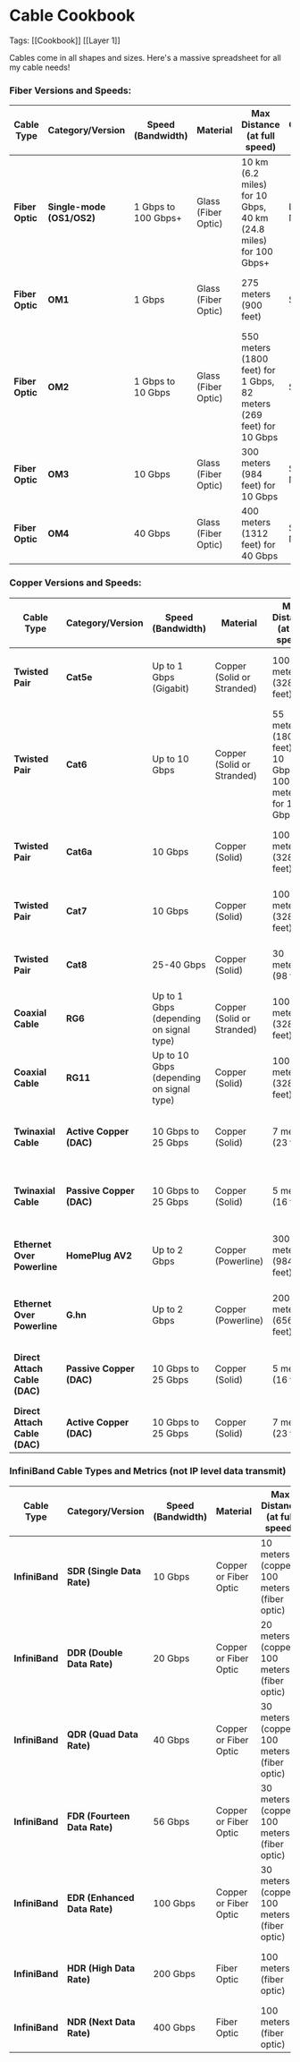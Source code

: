 # Cable Cookbook
Tags: [[Cookbook]] [[Layer 1]]

Cables come in all shapes and sizes. Here's a massive spreadsheet for all my cable needs!

### Fiber Versions and Speeds:

| **Cable Type**  | **Category/Version**      | **Speed (Bandwidth)** | **Material**        | **Max Distance (at full speed)**                                    | **Connector Type** | **Cable Shielding**        | **Use Case**                        | **Typical Applications**                       | **Cost (Approx.)** |
| --------------- | ------------------------- | --------------------- | ------------------- | ------------------------------------------------------------------- | ------------------ | -------------------------- | ----------------------------------- | ---------------------------------------------- | ------------------ |
| **Fiber Optic** | **Single-mode (OS1/OS2)** | 1 Gbps to 100 Gbps+   | Glass (Fiber Optic) | 10 km (6.2 miles) for 10 Gbps, 40 km (24.8 miles) for 100 Gbps+     | LC, SC, MTP/MPO    | No shielding (Light-based) | Long-Distance Networking            | Internet Backbone, Large Data Networks         | Very High ($$$$)   |
| **Fiber Optic** | **OM1**                   | 1 Gbps                | Glass (Fiber Optic) | 275 meters (900 feet)                                               | SC, LC             | No Shielding (Light-based) | Short to Medium-Distance Networking | Basic data center connections, Campus networks | Low-Medium ($$)    |
| **Fiber Optic** | **OM2**                   | 1 Gbps to 10 Gbps     | Glass (Fiber Optic) | 550 meters (1800 feet) for 1 Gbps, 82 meters (269 feet) for 10 Gbps | SC, LC             | No Shielding (Light-based) | Short to Medium-Distance Networking | Educational, Enterprise Networking             | Low-Medium ($$)    |
| **Fiber Optic** | **OM3**                   | 10 Gbps               | Glass (Fiber Optic) | 300 meters (984 feet) for 10 Gbps                                   | SC, LC, MTP/MPO    | No Shielding (Light-based) | Medium-Distance Networking          | Data centers, Campus networks                  | Medium ($$)        |
| **Fiber Optic** | **OM4**                   | 40 Gbps               | Glass (Fiber Optic) | 400 meters (1312 feet) for 40 Gbps                                  | SC, LC, MTP/MPO    | No Shielding (Light-based) | Long-Distance Networking            | High-performance enterprise networks           | Medium-High ($$$)  |


### Copper Versions and Speeds:

| **Cable Type**                | **Category/Version**     | **Speed (Bandwidth)**                    | **Material**               | **Max Distance (at full speed)**                        | **Connector Type**                 | **Cable Shielding**       | **Use Case**                          | **Typical Applications**                            | **Cost (Approx.)** |
| ----------------------------- | ------------------------ | ---------------------------------------- | -------------------------- | ------------------------------------------------------- | ---------------------------------- | ------------------------- | ------------------------------------- | --------------------------------------------------- | ------------------ |
| **Twisted Pair**              | **Cat5e**                | Up to 1 Gbps (Gigabit)                   | Copper (Solid or Stranded) | 100 meters (328 feet)                                   | RJ45                               | U/UTP (Unshielded)        | Basic Networking                      | Home networking, Small Office, Ethernet connections | Low ($)            |
| **Twisted Pair**              | **Cat6**                 | Up to 10 Gbps                            | Copper (Solid or Stranded) | 55 meters (180 feet) for 10 Gbps, 100 meters for 1 Gbps | RJ45                               | U/UTP or F/UTP (Foiled)   | Standard Networking                   | Ethernet, Video Streaming, Gaming                   | Medium ($$)        |
| **Twisted Pair**              | **Cat6a**                | 10 Gbps                                  | Copper (Solid)             | 100 meters (328 feet)                                   | RJ45                               | F/UTP or S/FTP (Shielded) | High-Speed Networking                 | Data Centers, High-performance Networking           | High ($$$)         |
| **Twisted Pair**              | **Cat7**                 | 10 Gbps                                  | Copper (Solid)             | 100 meters (328 feet)                                   | GG45 or RJ45                       | S/FTP (Shielded Foiled)   | High-End Networking                   | Large enterprises, Video over IP, Data Centers      | High ($$$)         |
| **Twisted Pair**              | **Cat8**                 | 25-40 Gbps                               | Copper (Solid)             | 30 meters (98 feet)                                     | RJ45 or TERA                       | S/FTP (Shielded Foiled)   | Ultra-High-Speed Networking           | Data Centers, Server Farms                          | Very High ($$$$)   |
| **Coaxial Cable**             | **RG6**                  | Up to 1 Gbps (depending on signal type)  | Copper (Solid or Stranded) | 100 meters (328 feet)                                   | F-type or BNC                      | Shielded (Foil + Braided) | Cable TV, Internet                    | Video/TV Signals, Broadband Internet                | Low ($)            |
| **Coaxial Cable**             | **RG11**                 | Up to 10 Gbps (depending on signal type) | Copper (Solid)             | 100 meters (328 feet)                                   | F-type or BNC                      | Shielded (Foil + Braided) | Higher-Performance Broadband          | Longer distances for internet, TV                   | Medium ($$)        |
| **Twinaxial Cable**           | **Active Copper (DAC)**  | 10 Gbps to 25 Gbps                       | Copper (Solid)             | 7 meters (23 feet)                                      | SFP+ (Small Form-factor Pluggable) | Shielded (Foil)           | High-speed Data Center Interconnects  | Short-range Data Center connections                 | High ($$$)         |
| **Twinaxial Cable**           | **Passive Copper (DAC)** | 10 Gbps to 25 Gbps                       | Copper (Solid)             | 5 meters (16 feet)                                      | SFP+ (Small Form-factor Pluggable) | Shielded (Foil)           | Short-range Networking                | Data centers, Inter-switch connections              | Medium-High ($$$)  |
| **Ethernet Over Powerline**   | **HomePlug AV2**         | Up to 2 Gbps                             | Copper (Powerline)         | 300 meters (984 feet)                                   | Power Outlet                       | No Shielding              | Home and Office Networking            | Home internet extension via electrical outlets      | Medium ($$)        |
| **Ethernet Over Powerline**   | **G.hn**                 | Up to 2 Gbps                             | Copper (Powerline)         | 200 meters (656 feet)                                   | Power Outlet                       | No Shielding              | Home and Office Networking            | Home internet extension via electrical outlets      | Medium ($$)        |
| **Direct Attach Cable (DAC)** | **Passive Copper (DAC)** | 10 Gbps to 25 Gbps                       | Copper (Solid)             | 5 meters (16 feet)                                      | SFP+, QSFP+                        | Shielded (Foil)           | Short-range, High-density connections | Server-to-switch connections, Top-of-rack (TOR)     | Medium ($$)        |
| **Direct Attach Cable (DAC)** | **Active Copper (DAC)**  | 10 Gbps to 25 Gbps                       | Copper (Solid)             | 7 meters (23 feet)                                      | SFP+, QSFP+                        | Shielded (Foil)           | Active high-speed connections         | Server-to-server, server-to-switch                  | High ($$$)         |

### InfiniBand Cable Types and Metrics (not IP level data transmit)

| **Cable Type** | **Category/Version**         | **Speed (Bandwidth)** | **Material**          | **Max Distance (at full speed)**             | **Connector Type** | **Cable Shielding**      | **Use Case**                                     | **Typical Applications**                            | **Cost (Approx.)** |
| -------------- | ---------------------------- | --------------------- | --------------------- | -------------------------------------------- | ------------------ | ------------------------ | ------------------------------------------------ | --------------------------------------------------- | ------------------ |
| **InfiniBand** | **SDR (Single Data Rate)**   | 10 Gbps               | Copper or Fiber Optic | 10 meters (copper), 100 meters (fiber optic) | QSFP, SFP+         | Shielded (Foil or U/FTP) | Basic interconnects, small clusters              | Basic data center setups, small-scale clusters      | Low ($$)           |
| **InfiniBand** | **DDR (Double Data Rate)**   | 20 Gbps               | Copper or Fiber Optic | 20 meters (copper), 100 meters (fiber optic) | QSFP, SFP+         | Shielded (Foil or U/FTP) | Medium-range HPC, medium clusters                | HPC, research labs, data centers, storage clusters  | Medium ($$)        |
| **InfiniBand** | **QDR (Quad Data Rate)**     | 40 Gbps               | Copper or Fiber Optic | 30 meters (copper), 100 meters (fiber optic) | QSFP, LC           | Shielded (Foil)          | High-performance computing (HPC), large clusters | Large-scale supercomputing, enterprise data centers | Medium ($$$)       |
| **InfiniBand** | **FDR (Fourteen Data Rate)** | 56 Gbps               | Copper or Fiber Optic | 30 meters (copper), 100 meters (fiber optic) | QSFP, LC           | Shielded (Foil)          | Large-scale interconnects                        | Supercomputing, data centers, storage area networks | High ($$$)         |
| **InfiniBand** | **EDR (Enhanced Data Rate)** | 100 Gbps              | Copper or Fiber Optic | 30 meters (copper), 100 meters (fiber optic) | QSFP28, LC         | Shielded (Foil)          | High-speed interconnects, scaling networks       | High-performance computing, data center backbone    | High ($$$)         |
| **InfiniBand** | **HDR (High Data Rate)**     | 200 Gbps              | Fiber Optic           | 100 meters (fiber optic)                     | QSFP56, LC         | Shielded (Foil)          | Ultra-high-performance, data-intensive tasks     | Large-scale HPC, data-intensive applications        | Very High ($$$$)   |
| **InfiniBand** | **NDR (Next Data Rate)**     | 400 Gbps              | Fiber Optic           | 100 meters (fiber optic)                     | QSFP112, LC        | Shielded (Foil)          | Cutting-edge interconnects for AI, ML            | Next-gen supercomputing, AI research, ML training   | Very High ($$$$)   |